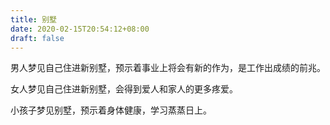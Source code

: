 ```yaml
---
title: 别墅
date: 2020-02-15T20:54:12+08:00
draft: false
---
```


男人梦见自己住进新别墅，预示着事业上将会有新的作为，是工作出成绩的前兆。<br>


女人梦见自己住进新别墅，会得到爱人和家人的更多疼爱。<br>


小孩子梦见别墅，预示着身体健康，学习蒸蒸日上。<br>
